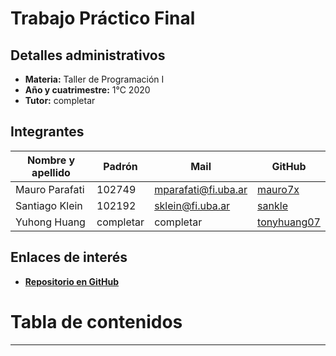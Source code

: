 # Trabajo Práctico Final

## Detalles administrativos

* **Materia:** Taller de Programación I
* **Año y cuatrimestre:** 1°C 2020
* **Tutor:** completar

## Integrantes

| Nombre y apellido | Padrón | Mail | GitHub |
|-------------------|--------|------|--------|
| Mauro Parafati | 102749 | mparafati@fi.uba.ar | [mauro7x](https://github.com/mauro7x) |
| Santiago Klein | 102192 | sklein@fi.uba.ar | [sankle](https://github.com/sankle) |
| Yuhong Huang | completar | completar | [tonyhuang07](https://github.com/tonyhuang07) |

## Enlaces de interés
* [**Repositorio en GitHub**](https://github.com/mauro7x/taller_final)

<!-- ###################################################################### -->

# Tabla de contenidos


<!-- ###################################################################### -->

---
